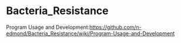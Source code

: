 # Bacteria_Resistance



Program Usage and Development:https://github.com/n-edmond/Bacteria_Resistance/wiki/Program-Usage-and-Development
